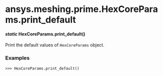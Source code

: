 <a id="ansys-meshing-prime-hexcoreparams-print-default"></a>

# ansys.meshing.prime.HexCoreParams.print_default

<a id="ansys.meshing.prime.HexCoreParams.print_default"></a>

#### *static* HexCoreParams.print_default()

Print the default values of `HexCoreParams` object.

### Examples

```pycon
>>> HexCoreParams.print_default()
```

<!-- !! processed by numpydoc !! -->
